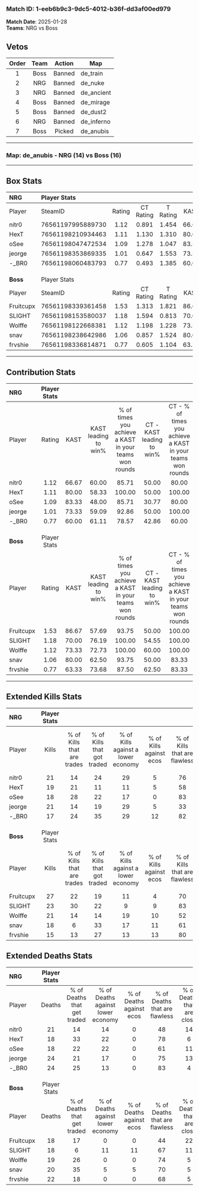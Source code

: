 ### Match ID: 1-eeb6b9c3-9dc5-4012-b36f-dd3af00ed979  
**Match Date**: 2025-01-28  
**Teams**: NRG vs Boss  

## Vetos  

| Order | Team | Action | Map |
| :---: | :--: | :----: | --- |
| 1 | Boss | Banned | de_train |
| 2 | NRG | Banned | de_nuke |
| 3 | NRG | Banned | de_ancient |
| 4 | Boss | Banned | de_mirage |
| 5 | Boss | Banned | de_dust2 |
| 6 | NRG | Banned | de_inferno |
| 7 | Boss | Picked | de_anubis |

---  

### **Map**: de_anubis - NRG (14) vs Boss (16)  
---  

## Box Stats  

| **NRG**   | Player Stats      |        |           |          |       |       |       |         |        |      |     |
| :- | :- | :-: | :-: | :-: | :-: | :-: | :-: | :-: | :-: | :-: | :-: |
| Player    | SteamID           | Rating | CT Rating | T Rating | KAST  |  ADR  | Kills | Assists | Deaths | K/D  | HS% |
| nitr0     | 76561197995889730 |  1.12  |   0.891   |  1.454   | 66.67 | 93.1  |  21   |   12    |   21   | 1.00 | 42  |
| HexT      | 76561198210934463 |  1.11  |   1.130   |  1.310   | 80.00 | 68.9  |  19   |    6    |   18   | 1.06 | 63  |
| oSee      | 76561198047472534 |  1.09  |   1.278   |  1.047   | 83.33 | 64.4  |  18   |    5    |   18   | 1.00 | 38  |
| jeorge    | 76561198353869335 |  1.01  |   0.647   |  1.553   | 73.33 | 68.4  |  21   |    5    |   24   | 0.88 | 38  |
| -_BR0     | 76561198060483793 |  0.77  |   0.493   |  1.385   | 60.00 | 60.5  |  17   |    5    |   24   | 0.71 | 58  |
|           |                   |        |           |          |       |       |       |         |        |      |     |
|           |                   |        |           |          |       |       |       |         |        |      |     |
|           |                   |        |           |          |       |       |       |         |        |      |     |
| **Boss**  | Player Stats      |        |           |          |       |       |       |         |        |      |     |
| Player    | SteamID           | Rating | CT Rating | T Rating | KAST  |  ADR  | Kills | Assists | Deaths | K/D  | HS% |
| Fruitcupx | 76561198339361458 |  1.53  |   1.313   |  1.821   | 86.67 | 110.2 |  27   |    8    |   18   | 1.50 | 44  |
| SLIGHT    | 76561198153580037 |  1.18  |   1.594   |  0.813   | 70.00 | 76.9  |  23   |    7    |   18   | 1.28 | 21  |
| Wolffe    | 76561198122668381 |  1.12  |   1.198   |  1.228   | 73.33 | 72.2  |  21   |    6    |   19   | 1.11 | 42  |
| snav      | 76561198238642986 |  1.06  |   0.857   |  1.524   | 80.00 | 71.2  |  18   |    8    |   20   | 0.90 | 55  |
| frvshie   | 76561198336814871 |  0.77  |   0.605   |  1.104   | 63.33 | 55.3  |  15   |    9    |   22   | 0.68 | 73  |
---  

## Contribution Stats  

| **NRG**   | Player Stats |       |                      |                                                        |                           |                                                             |                          |                                                            |
| :- | :-: | :-: | :-: | :-: | :-: | :-: | :-: | :-: |
| Player    |    Rating    | KAST  | KAST leading to win% | % of times you achieve a KAST in your teams won rounds | CT - KAST leading to win% | CT - % of times you achieve a KAST in your teams won rounds | T - KAST leading to win% | T - % of times you achieve a KAST in your teams won rounds |
| nitr0     |     1.12     | 66.67 |        60.00         |                         85.71                          |           50.00           |                            80.00                            |          66.67           |                           88.89                            |
| HexT      |     1.11     | 80.00 |        58.33         |                         100.00                         |           50.00           |                           100.00                            |          64.29           |                           100.00                           |
| oSee      |     1.09     | 83.33 |        48.00         |                         85.71                          |           30.77           |                            80.00                            |          66.67           |                           88.89                            |
| jeorge    |     1.01     | 73.33 |        59.09         |                         92.86                          |           50.00           |                           100.00                            |          66.67           |                           88.89                            |
| -_BR0     |     0.77     | 60.00 |        61.11         |                         78.57                          |           42.86           |                            60.00                            |          72.73           |                           88.89                            |
|           |              |       |                      |                                                        |                           |                                                             |                          |                                                            |
|           |              |       |                      |                                                        |                           |                                                             |                          |                                                            |
|           |              |       |                      |                                                        |                           |                                                             |                          |                                                            |
| **Boss**  | Player Stats |       |                      |                                                        |                           |                                                             |                          |                                                            |
| Player    |    Rating    | KAST  | KAST leading to win% | % of times you achieve a KAST in your teams won rounds | CT - KAST leading to win% | CT - % of times you achieve a KAST in your teams won rounds | T - KAST leading to win% | T - % of times you achieve a KAST in your teams won rounds |
| Fruitcupx |     1.53     | 86.67 |        57.69         |                         93.75                          |           50.00           |                           100.00                            |          64.29           |                           90.00                            |
| SLIGHT    |     1.18     | 70.00 |        76.19         |                         100.00                         |           54.55           |                           100.00                            |          100.00          |                           100.00                           |
| Wolffe    |     1.12     | 73.33 |        72.73         |                         100.00                         |           60.00           |                           100.00                            |          83.33           |                           100.00                           |
| snav      |     1.06     | 80.00 |        62.50         |                         93.75                          |           50.00           |                            83.33                            |          71.43           |                           100.00                           |
| frvshie   |     0.77     | 63.33 |        73.68         |                         87.50                          |           62.50           |                            83.33                            |          81.82           |                           90.00                            |
---  

## Extended Kills Stats  

| **NRG**   | Player Stats |                            |                            |                                    |                         |                              |                                 |                                       |                    |           |
| :- | :-: | :-: | :-: | :-: | :-: | :-: | :-: | :-: | :-: | :-: |
| Player    |    Kills     | % of Kills that are trades | % of Kills that got traded | % of Kills against a lower economy | % of Kills against ecos | % of Kills that are flawless | % of Kills that are close duels | % of Kills that are assisted by flash | Pistol Round Kills | AWP Kills |
| nitr0     |      21      |             14             |             24             |                 29                 |            5            |              76              |                0                |                   0                   |         0          |     1     |
| HexT      |      19      |             21             |             11             |                 11                 |            5            |              58              |               16                |                  11                   |         0          |     2     |
| oSee      |      18      |             28             |             22             |                 17                 |            0            |              83              |                0                |                  11                   |         9          |     3     |
| jeorge    |      21      |             14             |             19             |                 29                 |            5            |              33              |               19                |                   0                   |         0          |     1     |
| -_BR0     |      17      |             24             |             35             |                 29                 |           12            |              82              |               12                |                   6                   |         0          |     3     |
|           |              |                            |                            |                                    |                         |                              |                                 |                                       |                    |           |
|           |              |                            |                            |                                    |                         |                              |                                 |                                       |                    |           |
|           |              |                            |                            |                                    |                         |                              |                                 |                                       |                    |           |
| **Boss**  | Player Stats |                            |                            |                                    |                         |                              |                                 |                                       |                    |           |
| Player    |    Kills     | % of Kills that are trades | % of Kills that got traded | % of Kills against a lower economy | % of Kills against ecos | % of Kills that are flawless | % of Kills that are close duels | % of Kills that are assisted by flash | Pistol Round Kills | AWP Kills |
| Fruitcupx |      27      |             22             |             19             |                 11                 |            4            |              70              |                4                |                   0                   |         0          |     4     |
| SLIGHT    |      23      |             30             |             22             |                 9                  |            9            |              83              |                9                |                   0                   |         14         |     0     |
| Wolffe    |      21      |             14             |             14             |                 19                 |           10            |              52              |               19                |                  14                   |         0          |     0     |
| snav      |      18      |             6              |             33             |                 17                 |           11            |              61              |               11                |                   6                   |         1          |     2     |
| frvshie   |      15      |             13             |             27             |                 13                 |           13            |              80              |                7                |                   7                   |         0          |     0     |
## Extended Deaths Stats  

| **NRG**   | Player Stats |                             |                                   |                          |                               |                            |                           |               |
| :- | :-: | :-: | :-: | :-: | :-: | :-: | :-: | :-: |
| Player    |    Deaths    | % of Deaths that get traded | % of Deaths against lower economy | % of Deaths against ecos | % of Deaths that are flawless | % of Deaths that are close | % of Deaths while blinded | Deaths to AWP |
| nitr0     |      21      |             14              |                14                 |            0             |              48               |             14             |             5             |       2       |
| HexT      |      18      |             33              |                22                 |            0             |              78               |             6              |             6             |       3       |
| oSee      |      18      |             22              |                22                 |            0             |              61               |             11             |             6             |       2       |
| jeorge    |      24      |             21              |                17                 |            0             |              75               |             13             |             4             |       2       |
| -_BR0     |      24      |             25              |                13                 |            0             |              83               |             4              |             4             |       6       |
|           |              |                             |                                   |                          |                               |                            |                           |               |
|           |              |                             |                                   |                          |                               |                            |                           |               |
|           |              |                             |                                   |                          |                               |                            |                           |               |
| **Boss**  | Player Stats |                             |                                   |                          |                               |                            |                           |               |
| Player    |    Deaths    | % of Deaths that get traded | % of Deaths against lower economy | % of Deaths against ecos | % of Deaths that are flawless | % of Deaths that are close | % of Deaths while blinded | Deaths to AWP |
| Fruitcupx |      18      |             17              |                 0                 |            0             |              44               |             22             |             0             |       1       |
| SLIGHT    |      18      |              6              |                11                 |            11            |              67               |             11             |            11             |       2       |
| Wolffe    |      19      |             26              |                 0                 |            0             |              74               |             5              |             5             |       1       |
| snav      |      20      |             35              |                 5                 |            5             |              70               |             5              |             5             |       2       |
| frvshie   |      22      |             18              |                 0                 |            0             |              68               |             5              |             5             |       3       |
